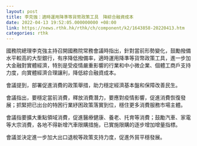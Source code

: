 ```yaml
---
layout: post
title: 李克強：適時運用降準等貨幣政策工具　降綜合融資成本
date: 2022-04-13 19:52:05.000000000 +08:00
link: https://news.rthk.hk/rthk/ch/component/k2/1643858-20220413.htm
categories: rthk
---
```


國務院總理李克強主持召開國務院常務會議時指出，針對當前形勢變化，鼓勵撥備水平較高的大型銀行，有序降低撥備率，適時運用降準等貨幣政策工具，進一步加大金融對實體經濟，特別是受疫情嚴重影響的行業和中小微企業、個體工商戶支持力度，向實體經濟合理讓利，降低綜合融資成本。

會議提到，部署促進消費的政策舉措，助力穩定經濟基本盤和保障改善民生。

會議指出，要穩定當前消費，釋放消費潛力，要應對疫情影響，促進消費恢復發展；抓緊把已出台的特困行業紓困政策落實到位，穩住更多消費服務市場主體。

會議指要擴大重點領域消費，促進醫療健康、養老、托育等消費；鼓勵汽車、家電等大宗消費，各地不得新增汽車限購措施，已實施限購的逐步增加增量指標。 

會議並決定進一步加大出口退稅等政策支持力度，促進外貿平穩發展。
